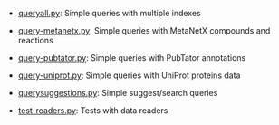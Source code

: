 
* [queryall.py](./queryall.py): Simple queries with multiple indexes

* [query-metanetx.py](./query-metanetx.py): Simple queries with MetaNetX compounds and reactions

* [query-pubtator.py](./query-pubtator.py): Simple queries with PubTator annotations

* [query-uniprot.py](./query-uniprot.py): Simple queries with UniProt proteins data

* [querysuggestions.py](./querysuggestions.py): Simple suggest/search queries

* [test-readers.py](./test-readers.py): Tests with data readers
